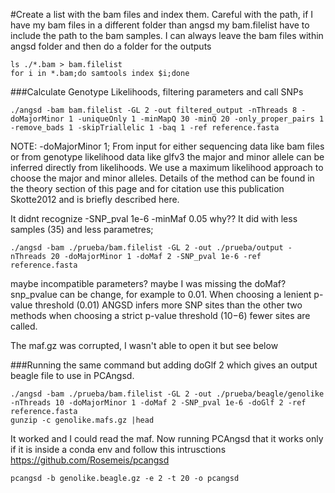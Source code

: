  #Create a list with the bam files and index them. Careful with the path, if I have my bam files in a different folder than angsd my bam.filelist have to include the path to the bam samples. I can
 always leave the bam files within angsd folder and then do a folder for the outputs

```
ls ./*.bam > bam.filelist
for i in *.bam;do samtools index $i;done
```

 ###Calculate Genotype Likelihoods, filtering parameters and call SNPs
 ```
 ./angsd -bam bam.filelist -GL 2 -out filtered_output -nThreads 8 -doMajorMinor 1 -uniqueOnly 1 -minMapQ 30 -minQ 20 -only_proper_pairs 1 -remove_bads 1 -skipTriallelic 1 -baq 1 -ref reference.fasta
 ```
NOTE: -doMajorMinor 1; From input for either sequencing data like bam files or from genotype likelihood data like glfv3 the major and minor allele can be inferred directly from likelihoods. We use a maximum likelihood approach to choose the major and minor alleles. Details of the method can be found in the theory section of this page and for citation use this publication Skotte2012 and is briefly described here. 

It didnt recognize -SNP_pval 1e-6 -minMaf 0.05 why?? It did with less samples (35) and less parametres; 
```
./angsd -bam ./prueba/bam.filelist -GL 2 -out ./prueba/output -nThreads 20 -doMajorMinor 1 -doMaf 2 -SNP_pval 1e-6 -ref reference.fasta
```
maybe incompatible parameters? maybe I was missing the doMaf? snp_pvalue can be change, for example to 0.01.  When choosing a lenient p-value threshold (0.01) ANGSD infers more SNP sites than the other two methods when choosing a strict p-value threshold (10−6) fewer sites are called.

The maf.gz was corrupted, I wasn't able to open it but see below 

###Running the same command but adding doGlf 2 which gives an output beagle file to use in PCAngsd. 
```
./angsd -bam ./prueba/bam.filelist -GL 2 -out ./prueba/beagle/genolike -nThreads 10 -doMajorMinor 1 -doMaf 2 -SNP_pval 1e-6 -doGlf 2 -ref reference.fasta
gunzip -c genolike.mafs.gz |head 
```
It worked and I could read the maf. Now running PCAngsd that it works only if it is inside a conda env and follow this intrusctions https://github.com/Rosemeis/pcangsd
```
pcangsd -b genolike.beagle.gz -e 2 -t 20 -o pcangsd
```
